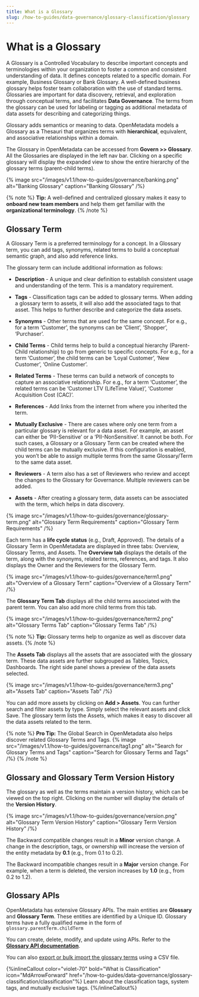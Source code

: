 ```yaml
---
title: What is a Glossary
slug: /how-to-guides/data-governance/glossary-classification/glossary
---
```


# What is a Glossary

A Glossary is a Controlled Vocabulary to describe important concepts and terminologies within your organization to foster a common and consistent understanding of data. It defines concepts related to a specific domain. For example, Business Glossary or Bank Glossary. A well-defined business glossary helps foster team collaboration with the use of standard terms. Glossaries are important for data discovery, retrieval, and exploration through conceptual terms, and facilitates **Data Governance**. The terms from the glossary can be used for labeling or tagging as additional metadata of data assets for describing and categorizing things.

Glossary adds semantics or meaning to data. OpenMetadata models a Glossary as a Thesauri that organizes terms with **hierarchical**, equivalent, and associative relationships within a domain.

The Glossary in OpenMetadata can be accessed from **Govern >>  Glossary**. All the Glossaries are displayed in the left nav bar. Clicking on a specific glossary will display the expanded view to show the entire hierarchy of the glossary terms (parent-child terms).

{% image
src="/images/v1.1/how-to-guides/governance/banking.png"
alt="Banking Glossary"
caption="Banking Glossary"
/%}

{% note %}
**Tip:** A well-defined and centralized glossary makes it easy to **onboard new team members** and help them get familiar with the **organizational terminology**.
{% /note %}

## Glossary Term

A Glossary Term is a preferred terminology for a concept. In a Glossary term, you can add tags, synonyms, related terms to build a conceptual semantic graph, and also add reference links.

The glossary term can include additional information as follows:
- **Description** - A unique and clear definition to establish consistent usage and understanding of the term. This is a mandatory requirement.

- **Tags** - Classification tags can be added to glossary terms. When adding a glossary term to assets, it will also add the associated tags to that asset. This helps to further describe and categorize the data assets. 

- **Synonyms** - Other terms that are used for the same concept. For e.g., for a term ‘Customer’, the synonyms can be ‘Client’, ‘Shopper’, ‘Purchaser’.

- **Child Terms** - Child terms help to build a conceptual hierarchy (Parent-Child relationship) to go from generic to specific concepts. For e.g., for a term ‘Customer’, the child terms can be ‘Loyal Customer’, ‘New Customer’, ‘Online Customer’.

- **Related Terms** - These terms can build a network of concepts to capture an associative relationship. For e.g., for a term ‘Customer’, the related terms can be ‘Customer LTV (LifeTime Value)’, ‘Customer Acquisition Cost (CAC)’.

- **References** - Add links from the internet from where you inherited the term.

- **Mutually Exclusive** - There are cases where only one term from a particular glossary is relevant for a data asset. For example, an asset can either be ‘PII-Sensitive’ or a ‘PII-NonSensitive’. It cannot be both. For such cases, a Glossary or a Glossary Term can be created where the child terms can be mutually exclusive. If this configuration is enabled, you won’t be able to assign multiple terms from the same Glossary/Term to the same data asset.

- **Reviewers** - A term also has a set of Reviewers who review and accept the changes to the Glossary for Governance. Multiple reviewers can be added. 

- **Assets** - After creating a glossary term, data assets can be associated with the term, which helps in data discovery.

{% image
src="/images/v1.1/how-to-guides/governance/glossary-term.png"
alt="Glossary Term Requirements"
caption="Glossary Term Requirements"
/%}

Each term has a **life cycle status** (e.g., Draft, Approved). The details of a Glossary Term in OpenMetadata are displayed in three tabs: Overview, Glossary Terms, and Assets. The **Overview tab** displays the details of the term, along with the synonyms, related terms, references, and tags. It also displays the Owner and the Reviewers for the Glossary Term.

{% image
src="/images/v1.1/how-to-guides/governance/term1.png"
alt="Overview of a Glossary Term"
caption="Overview of a Glossary Term"
/%}

The **Glossary Term Tab** displays all the child terms associated with the parent term. You can also add more child terms from this tab.

{% image
src="/images/v1.1/how-to-guides/governance/term2.png"
alt="Glossary Terms Tab"
caption="Glossary Terms Tab"
/%}

{% note %}
**Tip:** Glossary terms help to organize as well as discover data assets.
{% /note %}

The **Assets Tab** displays all the assets that are associated with the glossary term. These data assets are further subgrouped as Tables, Topics, Dashboards. The right side panel shows a preview of the data assets selected.

{% image
src="/images/v1.1/how-to-guides/governance/term3.png"
alt="Assets Tab"
caption="Assets Tab"
/%}

You can add more assets by clicking on **Add > Assets**. You can further search and filter assets by type. Simply select the relevant assets and click Save. The glossary term lists the Assets, which makes it easy to discover all the data assets related to the term.

{% note %}
**Pro Tip:** The Global Search in OpenMetadata also helps discover related Glossary Terms and Tags.
{% image
src="/images/v1.1/how-to-guides/governance/tag1.png"
alt="Search for Glossary Terms and Tags"
caption="Search for Glossary Terms and Tags"
/%}
{% /note %}

## Glossary and Glossary Term Version History

The glossary as well as the terms maintain a version history, which can be viewed on the top right. Clicking on the number will display the details of the **Version History**.

{% image
src="/images/v1.1/how-to-guides/governance/version.png"
alt="Glossary Term Version History"
caption="Glossary Term Version History"
/%}

The Backward compatible changes result in a **Minor** version change. A change in the description, tags, or ownership will increase the version of the entity metadata by **0.1** (e.g., from 0.1 to 0.2).

The Backward incompatible changes result in a **Major** version change. For example, when a term is deleted, the version increases by **1.0** (e.g., from 0.2 to 1.2).

## Glossary APIs

OpenMetadata has extensive Glossary APIs. The main entities are **Glossary** and **Glossary Term**. These entities are identified by a Unique ID. Glossary terms have a fully qualified name in the form of `glossary.parentTerm.childTerm`

You can create, delete, modify, and update using APIs. Refer to the **[Glossary API documentation](https://sandbox.open-metadata.org/docs#tag/Glossaries)**.

You can also [export or bulk import the glossary terms](/how-to-guides/data-governance/glossary-classification/import-glossary) using a CSV file.

{%inlineCallout
  color="violet-70"
  bold="What is Classification"
  icon="MdArrowForward"
  href="/how-to-guides/data-governance/glossary-classification/classification"%}
  Learn about the classification tags, system tags, and mutually exclusive tags.
{%/inlineCallout%}